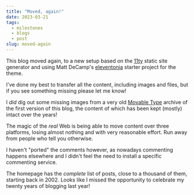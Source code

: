 ```yaml
---
title: "Moved, again!"
date: 2023-03-21
tags: 
  - milestones
  - blogs
  - post
slug: moved-again
---
```


This blog moved again, to a new setup based on the
[11ty](https://www.11ty.dev/) static site generator and using
Matt DeCamp's [eleventonia](https://github.com/mattdecamp/eleventonia)
starter project for the theme.

I've done my best to transfer all the content, including images
and files, but if you see something missing please let me know!

I _did_ dig out some missing images from a very old
[Movable Type](https://en.wikipedia.org/wiki/Movable_Type)
archive of the first version of this blog, the content of which has been
kept (mostly) intact over the years!

The magic of the _real_
Web is being able to move content over three platforms, losing
almost nothing and with very reasonable effort. Run away from
people who tell you otherwise.

I haven't "ported" the comments however, as nowadays commenting
happens elsewhere and I didn't feel the need to install a specific
commenting service.

The homepage has the _complete_ list of posts, close to a thousand
of them, starting back in 2002. Looks like I missed the opportunity
to celebrate my twenty years of blogging last year!